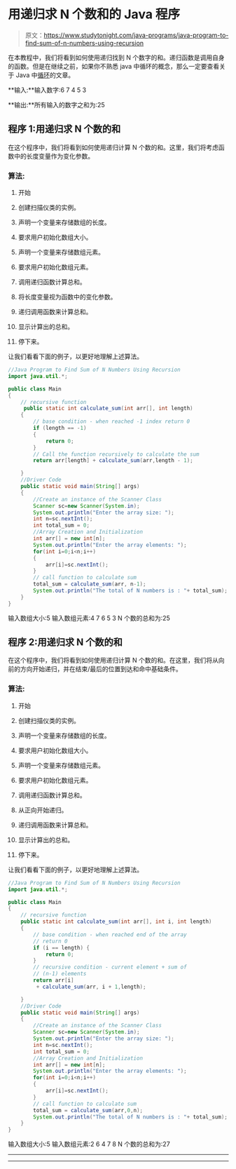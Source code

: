 # 用递归求 N 个数和的 Java 程序

> 原文：<https://www.studytonight.com/java-programs/java-program-to-find-sum-of-n-numbers-using-recursion>

在本教程中，我们将看到如何使用递归找到 N 个数字的和。递归函数是调用自身的函数。但是在继续之前，如果你不熟悉 java 中循环的概念，那么一定要查看关于 Java 中[循环](https://www.studytonight.com/java/loops-in-java.php)的文章。

**输入:**输入数字:6 7 4 5 3

**输出:**所有输入的数字之和为:25

## 程序 1:用递归求 N 个数的和

在这个程序中，我们将看到如何使用递归计算 N 个数的和。这里，我们将考虑函数中的长度变量作为变化参数。

### 算法:

1.  开始

2.  创建扫描仪类的实例。

3.  声明一个变量来存储数组的长度。

4.  要求用户初始化数组大小。

5.  声明一个变量来存储数组元素。

6.  要求用户初始化数组元素。

7.  调用递归函数计算总和。

8.  将长度变量视为函数中的变化参数。

9.  递归调用函数来计算总和。

10.  显示计算出的总和。

11.  停下来。

让我们看看下面的例子，以更好地理解上述算法。

```java
//Java Program to Find Sum of N Numbers Using Recursion
import java.util.*;

public class Main 
{
    // recursive function
     public static int calculate_sum(int arr[], int length)
    {
        // base condition - when reached -1 index return 0
        if (length == -1) 
        {
            return 0;
        }
        // Call the function recursively to calculate the sum
        return arr[length] + calculate_sum(arr,length - 1);

    }
    //Driver Code
    public static void main(String[] args)
    {
        //Create an instance of the Scanner Class
        Scanner sc=new Scanner(System.in);
        System.out.println("Enter the array size: ");
        int n=sc.nextInt();
        int total_sum = 0;
        //Array Creation and Initialization
        int arr[] = new int[n];
        System.out.println("Enter the array elements: ");
        for(int i=0;i<n;i++)
        {
            arr[i]=sc.nextInt();
        }
        // call function to calculate sum
        total_sum = calculate_sum(arr, n-1);
        System.out.println("The total of N numbers is : "+ total_sum);
    }
}
```

输入数组大小:5
输入数组元素:4 7 6 5 3
N 个数的总和为:25

## 程序 2:用递归求 N 个数的和

在这个程序中，我们将看到如何使用递归计算 N 个数的和。在这里，我们将从向前的方向开始递归，并在结束/最后的位置到达和命中基础条件。

### 算法:

1.  开始

2.  创建扫描仪类的实例。

3.  声明一个变量来存储数组的长度。

4.  要求用户初始化数组大小。

5.  声明一个变量来存储数组元素。

6.  要求用户初始化数组元素。

7.  调用递归函数计算总和。

8.  从正向开始递归。

9.  递归调用函数来计算总和。

10.  显示计算出的总和。

11.  停下来。

让我们看看下面的例子，以更好地理解上述算法。

```java
//Java Program to Find Sum of N Numbers Using Recursion
import java.util.*;

public class Main 
{
    // recursive function
    public static int calculate_sum(int arr[], int i, int length)
    {
        // base condition - when reached end of the array
        // return 0
        if (i == length) {
            return 0;
        }
        // recursive condition - current element + sum of
        // (n-1) elements
        return arr[i]
         + calculate_sum(arr, i + 1,length);

    }
    //Driver Code
    public static void main(String[] args)
    {
        //Create an instance of the Scanner Class
        Scanner sc=new Scanner(System.in);
        System.out.println("Enter the array size: ");
        int n=sc.nextInt();
        int total_sum = 0;
        //Array Creation and Initialization
        int arr[] = new int[n];
        System.out.println("Enter the array elements: ");
        for(int i=0;i<n;i++)
        {
            arr[i]=sc.nextInt();
        }
        // call function to calculate sum
        total_sum = calculate_sum(arr,0,n);
        System.out.println("The total of N numbers is : "+ total_sum);
    }
}
```

输入数组大小:5
输入数组元素:2 6 4 7 8
N 个数的总和为:27

* * *

* * *